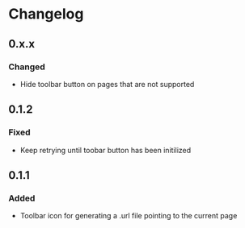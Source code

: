 # Changelog

## 0.x.x
### Changed
- Hide toolbar button on pages that are not supported

## 0.1.2
### Fixed
- Keep retrying until toobar button has been initilized

## 0.1.1
### Added
- Toolbar icon for generating a .url file pointing to the current page
